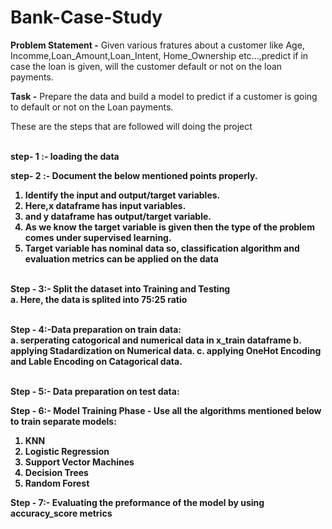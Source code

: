 # Bank-Case-Study
__Problem Statement -__ Given various fratures about a customer like Age, Incomme,Loan_Amount,Loan_Intent, Home_Ownership etc...,predict if in case the loan is given, will the customer default or not on the loan payments.

__Task -__ Prepare the data and build a model to predict if a customer is going to default or not on the Loan payments.

These are the steps that are followed will doing the project

<br><b>step- 1 :-<b/> loading the data<br/>
  
__step- 2 :-__ Document the below mentioned points properly.
1. Identify the input and output/target variables.
2. Here,x dataframe has input variables.
3. and y dataframe has output/target variable.
4. As we know the target variable is given then the type of the problem comes under __supervised learning.__
5. Target variable has __nominal data__ so, __classification algorithm__ and __evaluation metrics__ can be applied on the data

<br>__Step - 3:-__ Split the dataset into Training and Testing<br/>
a. Here, the data is splited into 75:25 ratio
  
<br><b>Step - 4:-</b>Data preparation on train data:<br/>
a. serperating catogorical and numerical data in x_train dataframe
b. applying __Stadardization__ on Numerical data.
c. applying __OneHot Encoding and Lable Encoding__ on Catagorical data.
  
<br>__Step - 5__:- Data preparation on test data:<br/>
  
__Step - 6:-__ Model Training Phase - Use all the algorithms mentioned below to train separate models:
1. KNN
2. Logistic Regression
3. Support Vector Machines
4. Decision Trees
5. Random Forest
  
__Step - 7:-__ Evaluating the preformance of the model by using accuracy_score metrics
